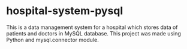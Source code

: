 # hospital-system-pysql
This is a data management system for a hospital which stores data of patients and doctors in MySQL database. This project was made using Python and mysql.connector module.
